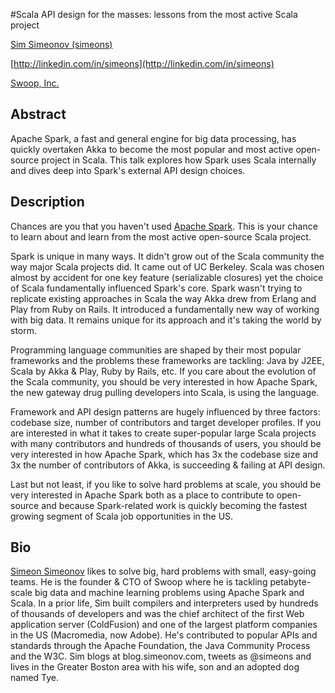 #Scala API design for the masses: lessons from the most active Scala project

[Sim Simeonov (simeons)](http://twitter.com/simeons)

[http://linkedin.com/in/simeons](http://linkedin.com/in/simeons)

[Swoop, Inc.](http://www.swoop.com)

## Abstract

Apache Spark, a fast and general engine for big data processing, has quickly overtaken Akka to become the most popular and most active open-source project in Scala. This talk explores how Spark uses Scala internally and dives deep into Spark's external API design choices.

## Description

Chances are you that you haven't used [Apache Spark](http://spark.apache.org/). This is your chance to learn about and learn from the most active open-source Scala project.

Spark is unique in many ways. It didn't grow out of the Scala community the way major Scala projects did. It came out of UC Berkeley. Scala was chosen almost by accident for one key feature (serializable closures) yet the choice of Scala fundamentally influenced Spark's core. Spark wasn't trying to replicate existing approaches in Scala the way Akka drew from Erlang and Play from Ruby on Rails. It introduced a fundamentally new way of working with big data. It remains unique for its approach and it's taking the world by storm.

Programming language communities are shaped by their most popular frameworks and the problems these frameworks are tackling: Java by J2EE, Scala by Akka & Play, Ruby by Rails, etc. If you care about the evolution of the Scala community, you should be very interested in how Apache Spark, the new gateway drug pulling developers into Scala, is using the language.

Framework and API design patterns are hugely influenced by three factors: codebase size, number of contributors and target developer profiles. If you are interested in what it takes to create super-popular large Scala projects with many contributors and hundreds of thousands of users, you should be very interested in how Apache Spark, which has 3x the codebase size and 3x the number of contributors of Akka, is succeeding & failing at API design.

Last but not least, if you like to solve hard problems at scale, you should be very interested in Apache Spark both as a place to contribute to open-source and because Spark-related work is quickly becoming the fastest growing segment of Scala job opportunities in the US.

## Bio
  
[Simeon Simeonov](http://linkedin.com/in/simeons) likes to solve big, hard problems with small, easy-going teams. He is the founder & CTO of Swoop where he is tackling petabyte-scale big data and machine learning problems using Apache Spark and Scala. In a prior life, Sim built compilers and interpreters used by hundreds of thousands of developers and was the chief architect of the first Web application server (ColdFusion) and one of the largest platform companies in the US (Macromedia, now Adobe). He's contributed to popular APIs and standards through the Apache Foundation, the Java Community Process and the W3C. Sim blogs at blog.simeonov.com, tweets as @simeons and lives in the Greater Boston area with his wife, son and an adopted dog named Tye.
